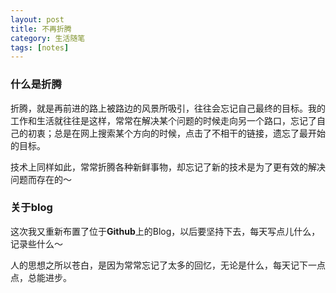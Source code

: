 ```yaml
---
layout: post
title: 不再折腾
category: 生活随笔
tags: [notes]
---
```


### 什么是折腾

折腾，就是再前进的路上被路边的风景所吸引，往往会忘记自己最终的目标。我的工作和生活就往往是这样，常常在解决某个问题的时候走向另一个路口，忘记了自己的初衷；总是在网上搜索某个方向的时候，点击了不相干的链接，遗忘了最开始的目标。

技术上同样如此，常常折腾各种新鲜事物，却忘记了新的技术是为了更有效的解决问题而存在的～

### 关于blog

这次我又重新布置了位于**Github**上的Blog，以后要坚持下去，每天写点儿什么，记录些什么～

人的思想之所以苍白，是因为常常忘记了太多的回忆，无论是什么，每天记下一点点，总能进步。

